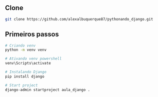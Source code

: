## Clone
```bash
git clone https://github.com/alexalbuquerque87/pythonando_django.git
```

## Primeiros passos

```bash
# Criando venv
python -m venv venv

# Ativando venv powershell
venv\Scripts\activate

# Instalando Django
pip install django

# Start project
django-admin startproject aula_django .
```